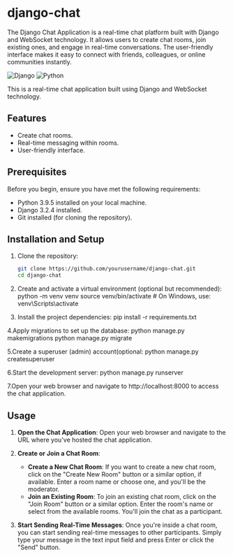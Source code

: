 # django-chat
The Django Chat Application is a real-time chat platform built with Django and WebSocket technology. It allows users to create chat rooms, join existing ones, and engage in real-time conversations. The user-friendly interface makes it easy to connect with friends, colleagues, or online communities instantly.

![Django](https://img.shields.io/badge/Django-4.2.4-brightgreen.svg)
![Python](https://img.shields.io/badge/Python-3.11.5-blue.svg)

This is a real-time chat application built using Django and WebSocket technology.

## Features

- Create chat rooms.
- Real-time messaging within rooms.
- User-friendly interface.

## Prerequisites

Before you begin, ensure you have met the following requirements:

- Python 3.9.5 installed on your local machine.
- Django 3.2.4 installed.
- Git installed (for cloning the repository).

## Installation and Setup

1. Clone the repository:
   ```bash
   git clone https://github.com/yourusername/django-chat.git
   cd django-chat

2. Create and activate a virtual environment (optional but recommended):
  python -m venv venv
  source venv/bin/activate  # On Windows, use: venv\Scripts\activate

3. Install the project dependencies:
   pip install -r requirements.txt

4.Apply migrations to set up the database:
  python manage.py makemigrations
  python manage.py migrate

5.Create a superuser (admin) account(optional:
  python manage.py createsuperuser

6.Start the development server:
  python manage.py runserver

7.Open your web browser and navigate to http://localhost:8000 to access the chat application.

## Usage

1. **Open the Chat Application**: Open your web browser and navigate to the URL where you've hosted the chat application.

2. **Create or Join a Chat Room**:
   - **Create a New Chat Room**: If you want to create a new chat room, click on the "Create New Room" button or a similar option, if available. Enter a room name or choose one, and you'll be the moderator.
   - **Join an Existing Room**: To join an existing chat room, click on the "Join Room" button or a similar option. Enter the room's name or select from the available rooms. You'll join the chat as a participant.

3. **Start Sending Real-Time Messages**: Once you're inside a chat room, you can start sending real-time messages to other participants. Simply type your message in the text input field and press Enter or click the "Send" button.
  

 



   
